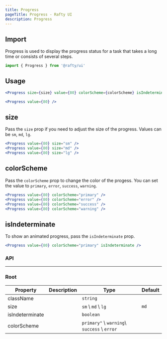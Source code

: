 ```yaml
---
title: Progress
pageTitle: Progress - Rafty UI
description: Progress
---
```


## Import

Progress is used to display the progress status for a task that takes a long time or consists of several steps.

```jsx
import { Progress } from '@rafty/ui'
```

## Usage

```jsx
<Progress size={size} value={80} colorScheme={colorScheme} isIndeterminate={isIndeterminate} />

<Progress value={80} />
```

## size

Pass the `size` prop if you need to adjust the size of the progress. Values can be `sm`, `md`, `lg`.

```jsx
<Progress value={80} size="sm" />
<Progress value={80} size="md" />
<Progress value={80} size="lg" />
```

## colorScheme

Pass the `colorScheme` prop to change the color of the progess. You can set the value to `primary`, `error`, `success`, `warning`.

```jsx
<Progress value={80} colorScheme="primary" />
<Progress value={80} colorScheme="error" />
<Progress value={80} colorScheme="success" />
<Progress value={80} colorScheme="warning" />
```

## isIndeterminate

To show an animated progress, pass the `isIndeterminate` prop.

```jsx
<Progress value={80} colorScheme="primary" isIndeterminate />
```

### API

---

### Root

| Property        | Description | Type                                        | Default |
| --------------- | ----------- | ------------------------------------------- | ------- |
| className       |             | `string`                                    |         |
| size            |             | `sm` \ `md` \ `lg`                          | `md`    |
| isIndeterminate |             | `boolean`                                   |         |
| colorScheme     |             | `primary"` \ `warning`\ `success` \ `error` |         |
